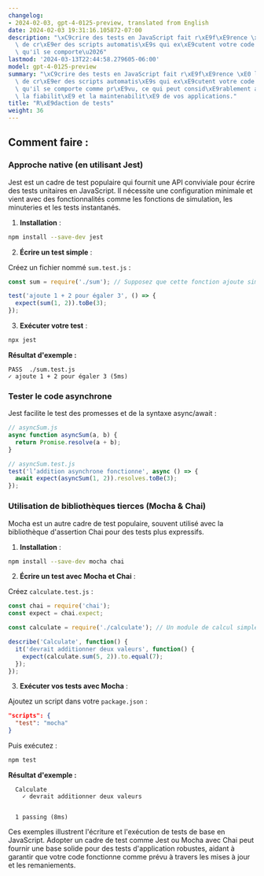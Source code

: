 ```yaml
---
changelog:
- 2024-02-03, gpt-4-0125-preview, translated from English
date: 2024-02-03 19:31:16.105872-07:00
description: "\xC9crire des tests en JavaScript fait r\xE9f\xE9rence \xE0 la pratique\
  \ de cr\xE9er des scripts automatis\xE9s qui ex\xE9cutent votre code pour garantir\
  \ qu'il se comporte\u2026"
lastmod: '2024-03-13T22:44:58.279605-06:00'
model: gpt-4-0125-preview
summary: "\xC9crire des tests en JavaScript fait r\xE9f\xE9rence \xE0 la pratique\
  \ de cr\xE9er des scripts automatis\xE9s qui ex\xE9cutent votre code pour garantir\
  \ qu'il se comporte comme pr\xE9vu, ce qui peut consid\xE9rablement am\xE9liorer\
  \ la fiabilit\xE9 et la maintenabilit\xE9 de vos applications."
title: "R\xE9daction de tests"
weight: 36
---
```


## Comment faire :


### Approche native (en utilisant Jest)
Jest est un cadre de test populaire qui fournit une API conviviale pour écrire des tests unitaires en JavaScript. Il nécessite une configuration minimale et vient avec des fonctionnalités comme les fonctions de simulation, les minuteries et les tests instantanés.

1. **Installation** :

```bash
npm install --save-dev jest
```

2. **Écrire un test simple** :

Créez un fichier nommé `sum.test.js` :

```javascript
const sum = require('./sum'); // Supposez que cette fonction ajoute simplement deux nombres

test('ajoute 1 + 2 pour égaler 3', () => {
  expect(sum(1, 2)).toBe(3);
});
```

3. **Exécuter votre test** :

```bash
npx jest
```

**Résultat d'exemple :**

```plaintext
PASS  ./sum.test.js
✓ ajoute 1 + 2 pour égaler 3 (5ms)
```

### Tester le code asynchrone
Jest facilite le test des promesses et de la syntaxe async/await :

```javascript
// asyncSum.js
async function asyncSum(a, b) {
  return Promise.resolve(a + b);
}

// asyncSum.test.js
test('l’addition asynchrone fonctionne', async () => {
  await expect(asyncSum(1, 2)).resolves.toBe(3);
});

```

### Utilisation de bibliothèques tierces (Mocha & Chai)
Mocha est un autre cadre de test populaire, souvent utilisé avec la bibliothèque d'assertion Chai pour des tests plus expressifs.

1. **Installation** :

```bash
npm install --save-dev mocha chai
```

2. **Écrire un test avec Mocha et Chai** :

Créez `calculate.test.js` :

```javascript
const chai = require('chai');
const expect = chai.expect;

const calculate = require('./calculate'); // Un module de calcul simple

describe('Calculate', function() {
  it('devrait additionner deux valeurs', function() {
    expect(calculate.sum(5, 2)).to.equal(7);
  });
});
```

3. **Exécuter vos tests avec Mocha** :

Ajoutez un script dans votre `package.json` :

```json
"scripts": {
  "test": "mocha"
}
```

Puis exécutez :

```bash
npm test
```

**Résultat d'exemple :**

```plaintext
  Calculate
    ✓ devrait additionner deux valeurs


  1 passing (8ms)
```

Ces exemples illustrent l'écriture et l'exécution de tests de base en JavaScript. Adopter un cadre de test comme Jest ou Mocha avec Chai peut fournir une base solide pour des tests d'application robustes, aidant à garantir que votre code fonctionne comme prévu à travers les mises à jour et les remaniements.
